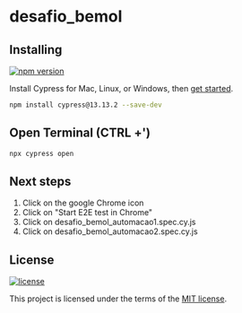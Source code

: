 # desafio_bemol

## Installing

[![npm version](https://badge.fury.io/js/cypress.svg)](https://badge.fury.io/js/cypress)

Install Cypress for Mac, Linux, or Windows, then [get started](https://on.cypress.io/install).

```bash
npm install cypress@13.13.2 --save-dev

```
## Open Terminal (CTRL +')
```bash
npx cypress open
```
## Next steps
1. Click on the google Chrome icon
2. Click on "Start E2E test in Chrome"
3. Click on desafio_bemol_automacao1.spec.cy.js
4. Click on desafio_bemol_automacao2.spec.cy.js

## License

[![license](https://img.shields.io/badge/license-MIT-green.svg)](https://github.com/cypress-io/cypress/blob/develop/LICENSE)

This project is licensed under the terms of the [MIT license](/LICENSE).


